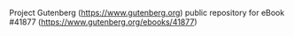 Project Gutenberg (https://www.gutenberg.org) public repository for eBook #41877 (https://www.gutenberg.org/ebooks/41877)

